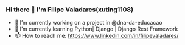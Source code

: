 ### Hi there 👋 I'm Filipe Valadares(xuting1108)


- 🔭 I’m currently working on a project in @dna-da-educacao
- 🌱 I’m currently learning Python| Django | Django Rest Framework
- 📫 How to reach me: https://www.linkedin.com/in/filipevaladares/


